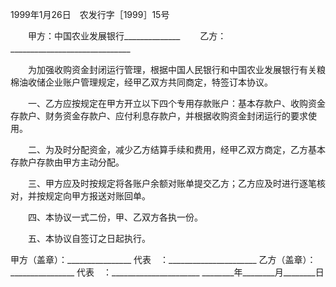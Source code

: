 
 


1999年1月26日　农发行字［1999］15号


　　甲方：中国农业发展银行______________
　　乙方：______________________________　


　　为加强收购资金封闭运行管理，根据中国人民银行和中国农业发展银行有关粮棉油收储企业账户管理规定，经甲乙双方共同商定，特签订本协议。


　　一、乙方应按规定在甲方开立以下四个专用存款账户：基本存款户、收购资金存款户、财务资金存款户、应付利息存款户，并根据收购资金封闭运行的要求使用。


　　二、为及时分配资金，减少乙方结算手续和费用，经甲乙双方商定，乙方基本存款户存款由甲方主动分配。


　　三、甲方应及时按规定将各账户余额对账单提交乙方；乙方应及时进行逐笔核对，并按规定向甲方报送对账回单。


　　四、本协议一式二份，甲、乙双方各执一份。


　　五、本协议自签订之日起执行。


 


甲方（盖章）：________________
代表　：______________________
乙方（盖章）：________________
代表　：______________________
________年________月________日
 


 

 
 
 
 
 
  


  
 

  


  


  
 
 
 
 

